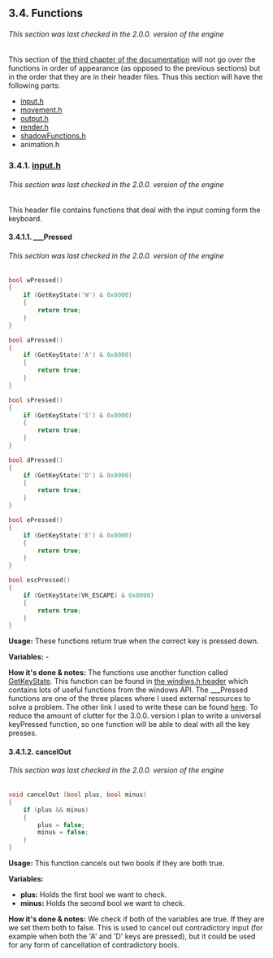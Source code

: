 ## 3.4. Functions
###### This section was last checked in the 2.0.0. version of the engine
This section of [the third chapter of the documentation](#3-detailed-description-of-everything) will not go over the functions in order of appearance (as opposed to the previous sections) but in the order that they are in their header files. Thus this section will have the following parts:
* [input.h](#341-inputh)
* [movement.h](#342-movementh)
* [output.h](#343-outputh)
* [render.h](#344-renderh)
* [shadowFunctions.h](#345-shadowfunctionsh)
* animation.h
### 3.4.1. [input.h](https://github.com/mmmuscus/Shadow-Functions-Engine/blob/master/headers/input/input.h)
###### This section was last checked in the 2.0.0. version of the engine
This header file contains functions that deal with the input coming form the keyboard.
#### 3.4.1.1. ___Pressed
###### This section was last checked in the 2.0.0. version of the engine
```cpp
bool wPressed()
{
	if (GetKeyState('W') & 0x8000)
	{
		return true;
	}
}

bool aPressed()
{
	if (GetKeyState('A') & 0x8000)
	{
		return true;
	}
}

bool sPressed()
{
	if (GetKeyState('S') & 0x8000)
	{
		return true;
	}
}

bool dPressed()
{
	if (GetKeyState('D') & 0x8000)
	{
		return true;
	}
}

bool ePressed()
{
	if (GetKeyState('E') & 0x8000)
	{
		return true;
	}
}

bool escPressed()
{
	if (GetKeyState(VK_ESCAPE) & 0x8000) 
	{
		return true;
	}
}
```

**Usage:** These functions return true when the correct key is pressed down.

**Variables:** -

**How it's done & notes:** The functions use another function called [GetKeyState](https://docs.microsoft.com/en-us/windows/desktop/api/winuser/nf-winuser-getkeystate). This function can be found in [the windiws.h header](https://en.wikipedia.org/wiki/Windows.h) which contains lots of useful functions from the windows API. The ___Pressed functions are one of the three places where I used external resources to solve a problem. The other link I used to write these can be found [here](https://stackoverflow.com/questions/6331868/using-getkeystate). To reduce the amount of clutter for the 3.0.0. version i plan to write a universal keyPressed function, so one function will be able to deal with all the key presses.

#### 3.4.1.2. cancelOut
###### This section was last checked in the 2.0.0. version of the engine
```cpp
void cancelOut (bool plus, bool minus)
{
	if (plus && minus)
	{
		plus = false;
		minus = false;
	}
}
```
**Usage:** This function cancels out two bools if they are both true.

**Variables:**
* **plus:** Holds the first bool we want to check.
* **minus:** Holds the second bool we want to check.

**How it's done & notes:** We check if both of the variables are true. If they are we set them both to false. This is used to cancel out contradictory input (for example when both the 'A' and 'D' keys are pressed), but it could be used for any form of cancellation of contradictory bools.